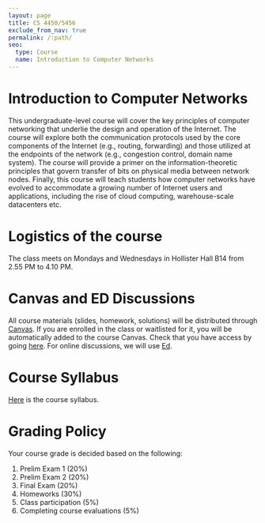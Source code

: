 ```yaml
---
layout: page
title: CS 4450/5456
exclude_from_nav: true
permalink: /:path/
seo:
  type: Course
  name: Introduction to Computer Networks
---
```


# Introduction to Computer Networks
This undergraduate-level course will cover the key principles of computer networking that underlie the design and operation of the Internet. The course will
explore both the communication protocols used by the core components of the Internet (e.g., routing,
forwarding) and those utilized at the endpoints of the network (e.g., congestion control, domain
name system). The course will provide a primer on the information-theoretic principles that
govern transfer of bits on physical media between network nodes. Finally, this course will teach
students how computer networks have evolved to accommodate a growing number of Internet users and applications, including
the rise of cloud computing, warehouse-scale datacenters etc.

# Logistics of the course
The class meets on Mondays and Wednesdays in Hollister Hall B14 from 2.55 PM to 4.10 PM.


# Canvas and ED Discussions
All course materials (slides, homework, solutions) will be distributed through [Canvas](https://canvas.cornell.edu/courses/68716). If you are enrolled in the class or waitlisted for it, you will
be automatically added to the course Canvas. Check that you have access by going [here](https://canvas.cornell.edu/courses/68716). For online
discussions, we will use [Ed](https://edstem.org/us/courses/62063/discussion/).

# Course Syllabus
[Here](assets/syllabus/CS4450:CS5456-syllabus.pdf) is the course syllabus.

# Grading Policy
Your course grade is decided based on the following:
1. Prelim Exam 1 (20%)
2. Prelim Exam 2 (20%)
3. Final Exam (20%)
4. Homeworks (30%)
5. Class participation (5%)
6. Completing course evaluations (5%)


